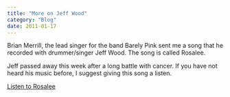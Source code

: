 ```yaml
---
title: "More on Jeff Wood"
category: "Blog"
date: 2011-01-17
---
```



Brian Merrill, the lead singer for the band Barely Pink sent me a song that he recorded with drummer/singer Jeff Wood. The song is called Rosalee.

Jeff passed away this week after a long battle with cancer. If you have not heard his music before, I suggest giving this song a listen.

[Listen to Rosalee](http://www.fekke.com/rosalee.01_03.mp3)